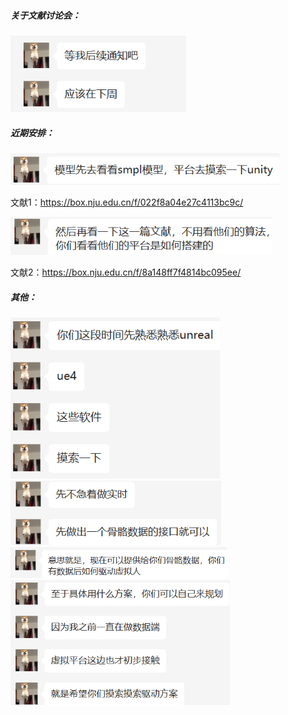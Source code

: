 ##### 关于文献讨论会：

<img src=".assets\image-20221021174356608.png" alt="image-20221021174356608" style="zoom:80%;" />

##### 近期安排：

<img src=".assets/image-20221021174822170.png" alt="image-20221021174822170" style="zoom:80%;" />

文献1：https://box.nju.edu.cn/f/022f8a04e27c4113bc9c/



<img src=".assets/image-20221021174915173.png" alt="image-20221021174915173" style="zoom:80%;" />

文献2：https://box.nju.edu.cn/f/8a148ff7f4814bc095ee/

##### 其他：

<img src=".assets/image-20221021175024248.png" alt="image-20221021175024248" style="zoom: 85%;" />

<img src=".assets/image-20221021175036818.png" alt="image-20221021175036818" style="zoom: 78%;" />

<img src=".assets/image-20221021175104867.png" alt="image-20221021175104867" style="zoom:64%;" />

<img src=".assets/image-20221021175114057.png" alt="image-20221021175114057" style="zoom:69%;" />
